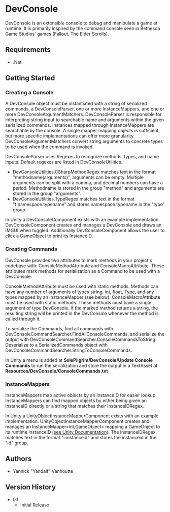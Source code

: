 # DevConsole
DevConsole is an extensible console to debug and manipulate a game at runtime.
It is primarily inspired by the command console seen in Bethesda Game Studios' games (Fallout, The Elder Scrolls).

## Requirements
* .Net

## Getting Started
### Creating a Console
A DevConsole object must be instantiated with a string of serialized commands, a DevConsoleParser, one or more InstanceMappers, and one or more DevConsoleArgumentMatchers.
DevConsoleParser is responsible for interpreting string input to searchable name and arguments within the given serialized commands.
Instances mapped through InstanceMappers are searchable by the console. A single mapper mapping objects is sufficient, but more specific implementations can offer more granularity.
DevConsoleArgumentMatchers convert string arguments to concrete types to be used when the command is invoked.

DevConsoleParser uses Regexes to recognize methods, types, and name inputs. Default regexes are listed in DevConsoleUtilities.
* DevConsoleUtilities.CSharpMethodRegex matches text in the format "methodname(arguments)", arguments can be empty. Multiple arguments can be split with a comma, and decimal numbers can have a period. Methodname is stored in the group "method" and arguments are stored in the group "arguments".
* DevConsoleUtilities.TypeRegex matches text in the format "t:namespace.typename" and stores namespace.typename in the "type" group.

In Unity a DevConsoleComponent exists with an example implementation.
DevConsoleComponent creates and manages a DevConsole and draws an IMGUI when toggled. Additionally DevConsoleComponent allows the user to click a GameObject to print its InstanceID.

### Creating Commands
DevConsole provides two attributes to mark methods in your project's codebase with: ConsoleMethodAttribute and ConsoleMacroAttribute.
These attributes mark methods for serialization as a Command to be used with a DevConsole.

ConsoleMethodAttribute must be used with static methods. Methods can have any number of arguments of types string, int, float, Type, and any types mapped by an InstanceMapper (see below).
ConsoleMacroAttribute must be used with static methods. These methods must have a single argument of type DevConsole.
If the marked method returns a string, the resulting string will be printed in the DevConsole whenever the method is called through it.

To serialize the Commands, find all commands with DevConsoleCommandSearcher.FindAllConsoleCommands, and serialize the output with DevConsoleCommandSearcher.ConsoleCommandsToString.
Deserialize to a SerializedCommands object with DevConsoleCommandSearcher.StringToConsoleCommands.

In Unity a menu is added at <b>SolePilgrim/DevConsole/Update Console Commands</b> to run the serialization and store the output in a TextAsset at <b>Resources/DevConsole/ConsoleCommands.txt</b>

### InstanceMappers
InstanceMappers map active objects by an InstanceID for easier lookup.
InstanceMappers can find mapped objects by either being given an InstanceID directly or a string that matches their InstanceIDRegex.

In Unity a UnityObjectInstanceMapperComponent exists with an example implementation.
UnityObjectInstanceMapperComponent creates and manages an InstanceMapper<int,GameObject> mapping a GameObject to its runtime InstanceID [(see Unity Documentation)](https://docs.unity3d.com/ScriptReference/Object.GetInstanceID.html). 
The InstanceIDRegex matches text in the format "i:instanceid" and stores the instanceid in the "id" group.

## Authors
* Yannick "Yandalf" Vanhoutte

## Version History
* 0.1
    * Initial Release
